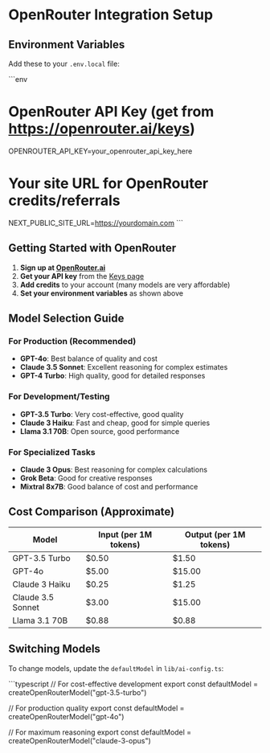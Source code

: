 # OpenRouter Integration Setup

## Environment Variables

Add these to your `.env.local` file:

\`\`\`env
# OpenRouter API Key (get from https://openrouter.ai/keys)
OPENROUTER_API_KEY=your_openrouter_api_key_here

# Your site URL for OpenRouter credits/referrals
NEXT_PUBLIC_SITE_URL=https://yourdomain.com
\`\`\`

## Getting Started with OpenRouter

1. **Sign up at [OpenRouter.ai](https://openrouter.ai)**
2. **Get your API key** from the [Keys page](https://openrouter.ai/keys)
3. **Add credits** to your account (many models are very affordable)
4. **Set your environment variables** as shown above

## Model Selection Guide

### For Production (Recommended)
- **GPT-4o**: Best balance of quality and cost
- **Claude 3.5 Sonnet**: Excellent reasoning for complex estimates
- **GPT-4 Turbo**: High quality, good for detailed responses

### For Development/Testing
- **GPT-3.5 Turbo**: Very cost-effective, good quality
- **Claude 3 Haiku**: Fast and cheap, good for simple queries
- **Llama 3.1 70B**: Open source, good performance

### For Specialized Tasks
- **Claude 3 Opus**: Best reasoning for complex calculations
- **Grok Beta**: Good for creative responses
- **Mixtral 8x7B**: Good balance of cost and performance

## Cost Comparison (Approximate)

| Model | Input (per 1M tokens) | Output (per 1M tokens) |
|-------|----------------------|------------------------|
| GPT-3.5 Turbo | $0.50 | $1.50 |
| GPT-4o | $5.00 | $15.00 |
| Claude 3 Haiku | $0.25 | $1.25 |
| Claude 3.5 Sonnet | $3.00 | $15.00 |
| Llama 3.1 70B | $0.88 | $0.88 |

## Switching Models

To change models, update the `defaultModel` in `lib/ai-config.ts`:

\`\`\`typescript
// For cost-effective development
export const defaultModel = createOpenRouterModel("gpt-3.5-turbo")

// For production quality
export const defaultModel = createOpenRouterModel("gpt-4o")

// For maximum reasoning
export const defaultModel = createOpenRouterModel("claude-3-opus")
